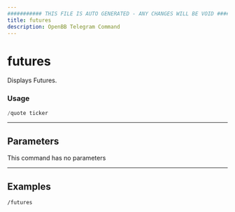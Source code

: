 ```yaml
---
########### THIS FILE IS AUTO GENERATED - ANY CHANGES WILL BE VOID ###########
title: futures
description: OpenBB Telegram Command
---
```


# futures

Displays Futures.

### Usage

```python wordwrap
/quote ticker
```

---

## Parameters

This command has no parameters

---

## Examples

```
/futures
```
